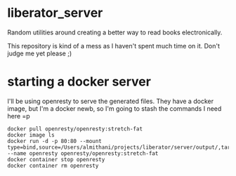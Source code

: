 # liberator_server
Random utilities around creating a better way to read books electronically.

This repository is kind of a mess as I haven't spent much time on it.  Don't judge me yet please ;)

# starting a docker server
I'll be using openresty to serve the generated files.  They have a docker image, but I'm a docker newb, so I'm going to stash the commands I need here =p

```
docker pull openresty/openresty:stretch-fat
docker image ls
docker run -d -p 80:80 --mount type=bind,source=/Users/almithani/projects/liberator/server/output/,target=/usr/local/openresty/nginx/html  --name openresty openresty/openresty:stretch-fat
docker container stop openresty
docker container rm openresty
```
